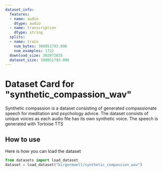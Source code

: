 ```yaml
---
dataset_info:
  features:
  - name: audio
    dtype: audio
  - name: transcription
    dtype: string
  splits:
  - name: train
    num_bytes: 308051793.096
    num_examples: 1722
  download_size: 302072835
  dataset_size: 308051793.096
---
```

# Dataset Card for "synthetic_compassion_wav"
Synthetic compassion is a dataset consisting of generated compassionate speech for meditation and psychology advice. 
The dataset consists of unique voices as each audio file has its own synthetic voice.
The speech is generated with Tortoise TTS

## How to use
Here is how you can load the dataset
```python
from datasets import load_dataset
dataset = load_dataset("birgermoell/synthetic_compassion_wav")
```